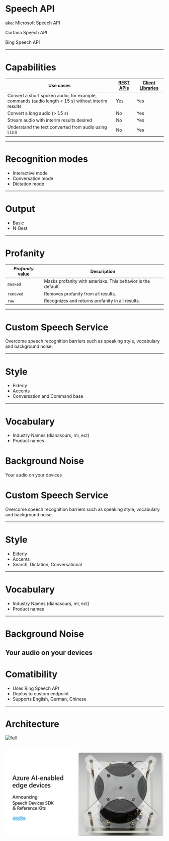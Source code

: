 # Speech API

aka:
  Microsoft Speech API

  Cortana Speech API 

  Bing Speech API

---
# Capabilities
| Use cases                                                                                          | [REST APIs] | [Client Libraries] |
|----------------------------------------------------------------------------------------------------|-------------|--------------------|
| Convert a short spoken audio, for example, commands (audio length \< 15 s) without interim results | Yes         | Yes                |
| Convert a long audio (\> 15 s)                                                                     | No          | Yes                |
| Stream audio with interim results desired                                                          | No          | Yes                |
| Understand the text converted from audio using LUIS                                                | No          | Yes                |

[REST APIs]: getstarted/getstartedrest
[Client Libraries]: getstarted/getstartedclientlibraries

---
# Recognition modes

   * Interactive mode
   * Conversation mode
   * Dictation mode

---
# Output
  * Basic
  * N-Best

---
# Profanity

| *Profanity* value | Description                                                   |
|-------------------|---------------------------------------------------------------|
| `masked`          | Masks profanity with asterisks. This behavior is the default. |
| `removed`         | Removes profanity from all results.                           |
| `raw`             | Recognizes and returns profanity in all results.              |

---


# Custom Speech Service

Overcome speech recognition barriers such as speaking style, vocabulary and background noise.

---

# Style
* Elderly
* Accents
* Conversation and Command base

---
# Vocabulary
* Industry Names (dianasours, ml, ect)
* Product names 

# Background Noise
Your audio on your devices

# Custom Speech Service

Overcome speech recognition barriers such as speaking style, vocabulary and background noise.

---

# Style
* Elderly
* Accents
* Search, Dictation, Conversational

---
# Vocabulary
* Industry Names (dianasours, ml, ect)
* Product names 
---
# Background Noise
Your audio on your devices
---
# Comatibility
* Uses Bing Speech API
* Deploy to custom endpoint 
* Supports English, German, Chinese
---

# Architecture

![full](/home/administrator/Source/MicroNotes/Images/ChatBot.png)






![full](https://github.com/Microshak/MicroNotes/blob/master/Images/Screenshot%20from%202018-05-07%2011-04-47.png?raw=true)
---

